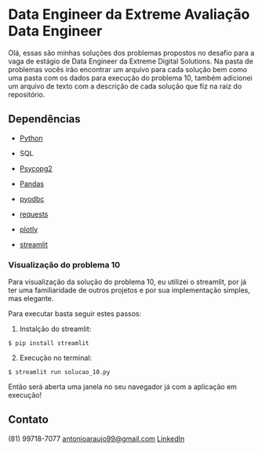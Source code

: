 # Data Engineer da Extreme Avaliação Data Engineer

Olá, essas são minhas soluções dos problemas propostos no desafio para a vaga de estágio de Data Engineer da Extreme Digital Solutions. Na pasta de problemas vocês irão encontrar um arquivo para cada solução bem como uma pasta com os dados para execução do problema 10, também adicionei um arquivo de texto com a descrição de cada solução que fiz na raiz do repositório.

## Dependências

- [Python](https://www.python.org/downloads/)

- SQL

- [Psycopg2](https://www.psycopg.org/docs/install.html#quick-install)

- [Pandas](https://pandas.pydata.org/docs/getting_started/install.html#installing-from-pypi)

- [pyodbc](https://pypi.org/project/pyodbc/)

- [requests](https://pypi.org/project/requests/)

- [plotly](https://plotly.com/python/getting-started/)

- [streamlit](https://streamlit.io/)


### Visualização do problema 10

Para visualização da solução do problema 10, eu utilizei o streamlit, por já ter uma familiaridade de outros projetos e por sua implementação simples, mas elegante.

Para executar basta seguir estes passos:

1. Instalção do streamlit:

```
$ pip install streamlit
```

2. Execução no terminal:

```
$ streamlit run solucao_10.py
```

Então será aberta uma janela no seu navegador já com a aplicação em execução!

## Contato

(81) 99718-7077
antonioaraujo99@gmail.com
[LinkedIn](https://www.linkedin.com/in/antonioaraujoneto/)